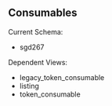 ## Consumables

Current Schema:

- sgd267

Dependent Views:

- legacy_token_consumable
- listing
- token_consumable

